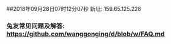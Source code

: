 ##2018年09月28日07时12分07秒 新址: 159.65.125.228
### 兔友常见问题及解答: https://github.com/wanggonging/d/blob/w/FAQ.md
